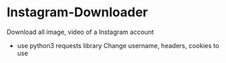 # Instagram-Downloader
Download all image, video of a Instagram account
+ use python3 requests library
Change username, headers, cookies to use

